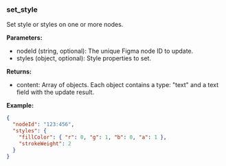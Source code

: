 ### set_style
Set style or styles on one or more nodes.

**Parameters:**
- nodeId (string, optional): The unique Figma node ID to update.
- styles (object, optional): Style properties to set.

**Returns:**
- content: Array of objects. Each object contains a type: "text" and a text field with the update result.

**Example:**
```json
{
  "nodeId": "123:456",
  "styles": {
    "fillColor": { "r": 0, "g": 1, "b": 0, "a": 1 },
    "strokeWeight": 2
  }
}
